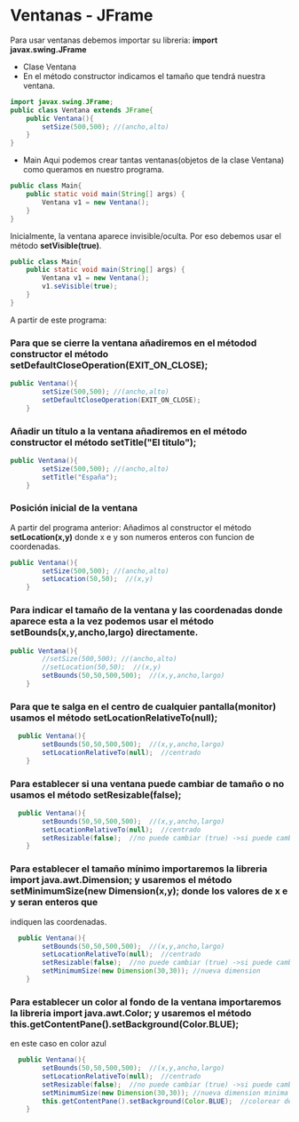 # Ventanas - JFrame
Para usar ventanas debemos importar su libreria: **import javax.swing.JFrame**
- Clase Ventana
- En el método constructor indicamos el tamaño que tendrá nuestra ventana.
```java
import javax.swing.JFrame;
public class Ventana extends JFrame{
    public Ventana(){
        setSize(500,500); //(ancho,alto)
    }
}
```
- Main
Aqui podemos crear tantas ventanas(objetos de la clase Ventana) como queramos en nuestro programa.
```java
public class Main{
    public static void main(String[] args) {
        Ventana v1 = new Ventana();
    }
}
```
Inicialmente, la ventana aparece invisible/oculta. Por eso debemos usar el método **setVisible(true)**.
```java
public class Main{
    public static void main(String[] args) {
        Ventana v1 = new Ventana();
        v1.seVisible(true);
    }
}
```
A partir de este programa:
### Para que se cierre la ventana añadiremos en el métodod constructor el método **setDefaultCloseOperation(EXIT_ON_CLOSE);**
```java
public Ventana(){
        setSize(500,500); //(ancho,alto)
        setDefaultCloseOperation(EXIT_ON_CLOSE);
    }
```
### Añadir un título a la ventana añadiremos en el método constructor el método **setTitle("El titulo");**
```java
public Ventana(){
        setSize(500,500); //(ancho,alto)
        setTitle("España");
    }
```
### Posición inicial de la ventana
A partir del programa anterior:
Añadimos al constructor el método **setLocation(x,y)** donde x e y son numeros enteros con funcion de coordenadas.
```java
public Ventana(){
        setSize(500,500); //(ancho,alto)
        setLocation(50,50);  //(x,y)
    }
```
### Para indicar el tamaño de la ventana y las coordenadas donde aparece esta a la vez podemos usar el método **setBounds(x,y,ancho,largo)** directamente.
```java
public Ventana(){
        //setSize(500,500); //(ancho,alto)
        //setLocation(50,50);  //(x,y)
        setBounds(50,50,500,500);  //(x,y,ancho,largo)
    }
```
### Para que te salga en el centro de cualquier pantalla(monitor) usamos el método **setLocationRelativeTo(null);**
```java
  public Ventana(){
        setBounds(50,50,500,500);  //(x,y,ancho,largo)
        setLocationRelativeTo(null);  //centrado
    }
```
### Para establecer si una ventana puede cambiar de tamaño o no usamos el método **setResizable(false);**
```java
  public Ventana(){
        setBounds(50,50,500,500);  //(x,y,ancho,largo)
        setLocationRelativeTo(null);  //centrado
        setResizable(false);  //no puede cambiar (true) ->si puede cambiar (-)
    }
```
### Para establecer el tamaño mínimo importaremos la libreria **import java.awt.Dimension;** y usaremos el método **setMinimumSize(new Dimension(x,y);** donde los valores de x e y seran enteros que
  indiquen las coordenadas.
```java
  public Ventana(){
        setBounds(50,50,500,500);  //(x,y,ancho,largo)
        setLocationRelativeTo(null);  //centrado
        setResizable(false);  //no puede cambiar (true) ->si puede cambiar (-)
        setMinimumSize(new Dimension(30,30)); //nueva dimension
    }
```
### Para establecer un color al fondo de la ventana importaremos la libreria **import java.awt.Color;** y usaremos el método **this.getContentPane().setBackground(Color.BLUE);**
en este caso en color azul
```java
  public Ventana(){
        setBounds(50,50,500,500);  //(x,y,ancho,largo)
        setLocationRelativeTo(null);  //centrado
        setResizable(false);  //no puede cambiar (true) ->si puede cambiar (-)
        setMinimumSize(new Dimension(30,30)); //nueva dimension minima
        this.getContentPane().setBackground(Color.BLUE);  //colorear de azul
    }
```

  
